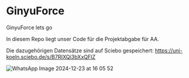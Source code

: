 # GinyuForce
GinyuForce lets go

In diesem Repo liegt unser Code für die Projektabgabe für AA.

Die dazugehörigen Datensätze sind auf Sciebo gespeichert: https://uni-koeln.sciebo.de/s/B7RIXQi3bXxQFlZ

![WhatsApp Image 2024-12-23 at 16 05 52](https://github.com/user-attachments/assets/fb413fb5-69b4-48b7-b640-2aa242f20314)
